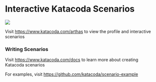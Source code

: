 # Interactive Katacoda Scenarios

[![](http://shields.katacoda.com/katacoda/arthas/count.svg)](https://www.katacoda.com/arthas "Get your profile on Katacoda.com")

Visit https://www.katacoda.com/arthas to view the profile and interactive scenarios

### Writing Scenarios
Visit https://www.katacoda.com/docs to learn more about creating Katacoda scenarios

For examples, visit https://github.com/katacoda/scenario-example
